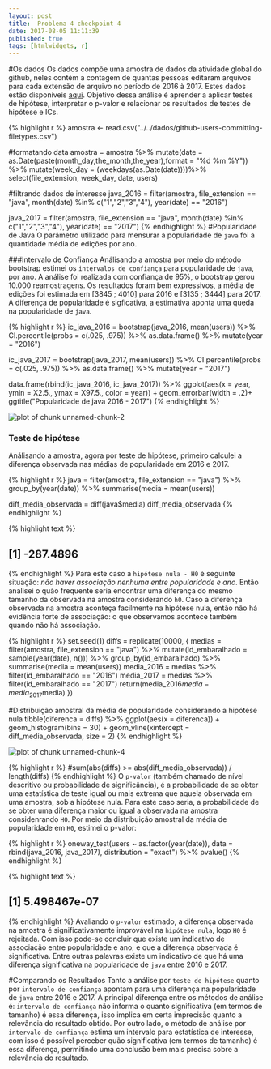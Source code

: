 ```yaml
---
layout: post
title:  Problema 4 checkpoint 4
date: 2017-08-05 11:11:39
published: true
tags: [htmlwidgets, r]
---
```


#Os dados
Os dados compõe uma amostra de dados da atividade global do github, neles contém a contagem de quantas pessoas editaram arquivos para cada extensão de arquivo no período de 2016 à 2017. Estes dados estão disponíveis [aqui](https://raw.githubusercontent.com/nazareno/fpcc2/master/datasets/github-users-committing-filetypes.csv). Objetivo dessa análise  é aprender a aplicar testes de hipótese, interpretar o p-valor e relacionar os resultados de testes de hipótese e ICs.

{% highlight r %}
amostra <- read.csv("../../dados/github-users-committing-filetypes.csv")

#formatando data
amostra = amostra %>%
        mutate(date = as.Date(paste(month_day,the_month,the_year),format = "%d %m %Y")) %>%
        mutate(week_day = (weekdays(as.Date(date))))%>%
        select(file_extension, week_day, date, users) 

#filtrando dados de interesse
java_2016 = filter(amostra, file_extension == "java", 
                          month(date) %in% c("1","2","3","4"),
                          year(date) == "2016") 

java_2017 = filter(amostra, file_extension == "java",
                          month(date) %in% c("1","2","3","4"),
                          year(date) == "2017") 
{% endhighlight %}
#Popularidade de Java
O parâmetro utilizado para mensurar a popularidade de `java` foi a quantidade média de edições por ano.

###Intervalo de Confiança
Análisando a amostra por meio do método bootstrap estimei os `intervalos de confiança` para popularidade de `java`, por ano. A análise foi realizada com confiança de 95%, o bootstrap gerou 10.000 reamostragens. Os resultados foram bem expressivos, a média de edições foi estimada em [3845 ; 4010] para 2016 e [3135 ; 3444] para 2017. A diferença de popularidade é sigficativa, a estimativa aponta uma queda na popularidade de `java`.

{% highlight r %}
ic_java_2016 =  bootstrap(java_2016, mean(users)) %>% 
                    CI.percentile(probs = c(.025, .975)) %>% 
                    as.data.frame() %>%
                    mutate(year = "2016")
 
ic_java_2017 =  bootstrap(java_2017, mean(users)) %>% 
                    CI.percentile(probs = c(.025, .975)) %>% 
                    as.data.frame() %>%
                    mutate(year = "2017")

data.frame(rbind(ic_java_2016, ic_java_2017)) %>% 
  ggplot(aes(x = year, ymin = X2.5., ymax = X97.5., color = year)) + 
  geom_errorbar(width = .2)+
  ggtitle("Popularidade de java 2016 - 2017")
{% endhighlight %}

![plot of chunk unnamed-chunk-2](/portifolioAnaliseDeDadosfigure/source/posts/2017-08-08-problema4-checkpoint4/unnamed-chunk-2-1.png)

### Teste de hipótese
Análisando a amostra, agora por teste de hipótese, primeiro calculei a diferença observada nas médias de popularidade em 2016 e 2017. 

{% highlight r %}
java = filter(amostra, file_extension == "java") %>% 
        group_by(year(date)) %>% 
        summarise(media = mean(users))

diff_media_observada = diff(java$media)
diff_media_observada
{% endhighlight %}



{% highlight text %}
## [1] -287.4896
{% endhighlight %}
Para este caso a `hipótese nula - H0` é seguinte situação: *não haver associação nenhuma entre popularidade e ano*. Então analisei o quão frequente seria encontrar uma diferença do mesmo tamanho da observada na amostra considerando `h0`. Caso a diferença observada na amostra aconteça facilmente na hipótese nula, então não há evidência forte de associação: o que observamos acontece também quando não há associação. 

{% highlight r %}
set.seed(1)
diffs = replicate(10000, {
  medias = filter(amostra, file_extension == "java") %>% 
    mutate(id_embaralhado = sample(year(date), n())) %>% 
    group_by(id_embaralhado) %>% 
    summarise(media = mean(users))
  media_2016 = medias %>% 
    filter(id_embaralhado == "2016")
  media_2017 = medias %>% 
    filter(id_embaralhado == "2017")
  return(media_2016$media - media_2017$media)
})

#Distribuição amostral da média de popularidade considerando a hipótese nula
tibble(diferenca = diffs) %>% 
  ggplot(aes(x = diferenca)) + 
  geom_histogram(bins = 30) + 
  geom_vline(xintercept = diff_media_observada, size = 2)
{% endhighlight %}

![plot of chunk unnamed-chunk-4](/portifolioAnaliseDeDadosfigure/source/posts/2017-08-08-problema4-checkpoint4/unnamed-chunk-4-1.png)

{% highlight r %}
#sum(abs(diffs) >= abs(diff_media_observada)) / length(diffs)
{% endhighlight %}
O `p-valor` (também chamado de nível descritivo ou probabilidade de significância), é a probabilidade de se obter uma estatística de teste igual ou mais extrema que aquela observada em uma amostra, sob a hipótese nula. Para este caso seria,  a probabilidade de se obter uma diferença maior ou igual a observada na amostra considenrando `H0`. Por meio da distribuição amostral da média de popularidade em `H0`, estimei o p-valor:

{% highlight r %}
oneway_test(users ~ as.factor(year(date)), 
            data = rbind(java_2016, java_2017), 
            distribution = "exact") %>% 
            pvalue()
{% endhighlight %}



{% highlight text %}
## [1] 5.498467e-07
{% endhighlight %}
Avaliando o `p-valor` estimado, a diferença observada na amostra é significativamente improvável na `hipótese nula`, logo `H0` é rejeitada. Com isso pode-se concluir que existe um indicativo de associação entre popularidade e ano; e que a diferença observada é significativa. Entre outras palavras existe um indicativo de que há uma diferença significativa na popularidade de `java` entre 2016 e 2017. 

#Comparando os Resultados
Tanto a análise por `teste de hipótese` quanto  por `intervalo de confiança` apontam para uma diferença na popularidade de `java` entre 2016 e 2017. A principal diferença entre os métodos de análise é: `intervalo de confiança` não informa o quanto significativa (em termos de tamanho) é essa diferença, isso implica em certa imprecisão quanto a relevância do resultado obtido. Por outro lado, o método de análise por `intervalo de confiança` estima um intervalo para estatística de interesse, com isso é possível perceber quão significativa (em termos de tamanho) é essa diferença, permitindo uma conclusão bem mais precisa sobre a relevância do resultado.
